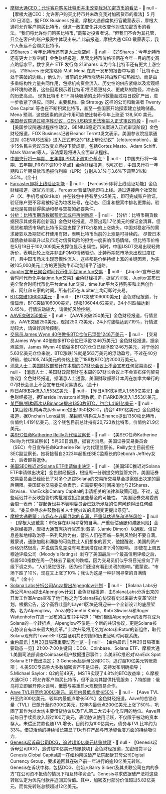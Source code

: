 - [摩根大通CEO：允许客户购买比特币并未改变我对加密货币的看法]() - 📰 null - 【摩根大通CEO：允许客户购买比特币并未改变我对加密货币的看法】5 月 20 日消息，据 FOX Business 报道，摩根大通首席执行官戴蒙表示，摩根大通将允许客户购买比特币，但这一政策变化并未改变他对该加密货币的看法。“我们将允许你们购买比特币，”戴蒙对投资者说。“但我们不会为其托管，只会在客户的账户报表中体现出来。” 
此前报道，摩根大通 CEO 戴蒙表示，我个人永远不会购买比特币。
- [21Shares：今年比特币还有更大上涨空间]() - 📰 null - 【21Shares：今年比特币还有更大上涨空间】金色财经报道，尽管比特币价格徘徊在今年一月的历史高点略低水平，数字资产 ETF 发行商 21Shares 认为今年比特币还有更大上涨空间。 
21Shares 研究策略师 Matt Mena 在周一发布的报告中写道：「比特币正处于突破的边缘。」他认为，当前的比特币涨势并非由散户狂热推动，而是由多重结构性力量共同作用，包括机构资金流入、历史性的供应紧缩以及宏观经济环境的改善，这些因素预示着比特币将沿着更持久、更成熟的路径，冲击新的历史高点。 
现货比特币 ETF 持续吸纳的比特币数量超过每日挖矿产出，进一步收紧了供应。同时，主要机构、像 Strategy 这样的公司和新进者 Twenty One Capital 等也在不断积累比特币，甚至一些国家开始探索建立战略储备。 
Mena 预测，这些因素的综合作用可能使比特币今年上涨至 138,500 美元。
- [美国参议院通过程序性动议，GENIUS稳定币法案进入正式审议阶段]() - 📰 null - 【美国参议院通过程序性动议，GENIUS稳定币法案进入正式审议阶段】金色财经报道，FOX Business记者Eleanor Terrett发文表示，美国参议院投票通过对《GENIUS法案》进入正式审议的“终止辩论动议”（cloturemotion），至少15名民主党议员改变立场投下赞成票，包括Cortez Masto、Adam Schiff、Mark Warner等人。该法案现将进入全面审议程序。
- [中国央行将一年期、五年期LPR均下调10个基点]() - 📰 null - 【中国央行将一年期、五年期LPR均下调10个基点】金色财经报道，5月20日，中国央行将一年期和五年期贷款市场报价利率（LPR）分别从3.1%与3.6%下调至3%和3.5%。(金十)
- [Farcaster即将上线验证功能]() - 📰 null - 【Farcaster即将上线验证功能】金色财经报道，据官方消息，Farcaster验证功能即将上线。通过连接两个社交账户（X、手机号或GitHub）并在钱包中持有至少25美元，即可完成账户验证。 
验证账户更不容易被标记为垃圾账号，在动态、回复和搜索中排名更靠前。验证也是每周获得奖励和参与空投的必要条件。
- [分析：比特币期货数据预示其或将再创新高](https://cointelegraph.com/news/bitcoin-futures-data-aligns-with-btc-traders-hope-for-new-all-time-highs) - 📰 null - 【分析：比特币期货数据预示其或将再创新高】金色财经报道，尽管出现1.7亿美元的保证金清算，但现货和期货市场的比特币买盘支撑了BTC价格的上涨势头。中国对稳定币的需求疲软以及期货杠杆使用有限，表明比特币当前的上涨是可持续的。 
尽管日本国债收益率飙升以及市场对信贷风险的担忧一度影响市场情绪，但比特币价格在5月19日于102,000美元支撑位显示出韧性。同时，中国USDT交易出现轻微折价，表明此轮上涨并非由FOMO情绪驱动。比特币期货市场未出现过度杠杆，且中国市场未出现恐慌性流入，这些都是价格持续上涨的关键因素，为突破105,000美元上方的更强劲牛市动能铺平了道路。
- [Jupiter宣布已聚合时间代币化平台time.fun交易](https://x.com/JupiterExchange/status/1924622652938850575) - 📰 null - 【Jupiter宣布已聚合时间代币化平台time.fun交易】金色财经报道，据官方消息，Jupiter宣布已完全聚合时间代币化平台time.fun交易，time.fun平台支持购买和出售创作者、网红和专家的时间，所有代币在Jupiter上均可即时交易。
- [BTC突破106000美元]() - 📰 null - 【BTC突破106000美元】金色财经报道，行情显示，BTC突破106000美元，现报106044.62美元，24小时跌幅达到0.45%，行情波动较大，请做好风险控制。
- [AAVE突破250美元]() - 📰 null - 【AAVE突破250美元】金色财经报道，行情显示，AAVE突破250美元，现报250.73美元，24小时涨幅达到7.19%，行情波动较大，请做好风险控制。
- [交易员James Wynn 40倍做多BTC仓位已浮盈1246万美元](https://x.com/EmberCN/status/1924616227634446528) - 📰 null - 【交易员James Wynn 40倍做多BTC仓位已浮盈1246万美元】金色财经报道，据余烬监测，James Wynn 40倍做多BTC的仓位已经浮盈1246万美元，对于他的5.63亿美元仓位来说，BTC涨跌1%就是563万美元的浮动盈亏。不过在40分钟前，他以105,745美元的价格止盈了189枚BTC(约2000万美元)。
- [消息人士：美国财政部预计在本周的G7财长会议上不会宣布任何贸易协议]() - 📰 null - 【消息人士：美国财政部预计在本周的G7财长会议上不会宣布任何贸易协议】金色财经报道，据消息人士透露，美国财政部预计本周在加拿大举行的G7财长会议上不会宣布任何贸易协议。(金十)
- [昨日ARKB净流入1.553亿美元](https://farside.co.uk/btc/) - 📰 null - 【昨日ARKB净流入1.553亿美元】金色财经报道，据Farside Investors监测数据，昨日ARKB净流入1.553亿美元。
- [某巨鲸/机构再次从Binance提出1350枚BTC，约合1.4191亿美元](https://x.com/OnchainLens/status/1924610599520264531) - 📰 null - 【某巨鲸/机构再次从Binance提出1350枚BTC，约合1.4191亿美元】金色财经报道，据Onchain Lens监测，某巨鲸/机构又从Binance提出1350枚比特币，价值约1.4191亿美元。这个钱包目前总计持有20,723枚比特币，价值约21.9亿美元。
- [美SEC任命Katherine Reilly为代理监察长](https://www.sec.gov/newsroom/press-releases/2025-74) - 📰 null - 【美SEC任命Katherine Reilly为代理监察长】5月20日消息，据官方消息，美国证券交易委员会（SEC）今日宣布任命Katherine Reilly为代理监察长。Reilly女士目前担任SEC副监察长。她将接替自2023年起担任SEC监察长的Deborah Jeffrey女士，后者即将退休。
- [美国SEC推迟对Solana ETF申请做出决定](https://decrypt.co/320956/sec-delays-decision-solana-etf-filings-weigh-legal-policy-issues) - 📰 null - 【美国SEC推迟对Solana ETF申请做出决定】金色财经报道，根据周一分别提交的监管文件，美国证券交易委员会已经延长了对多个追踪Solana的交易所交易基金提案做出决定的最后期限。美国证券交易委员会表示，它需要更多时间来消化与21Shares、Bitwise、VanEck和Canary Capital的申请相关的法律和政策问题。不过，这些延迟并不反映监管机构批准或拒绝这些基金的可能性。 
“美国证券交易委员会周一表示："提起诉讼并不表明委员会已就所涉及的任何问题得出任何结论。“委员会寻求并鼓励有关人士就拟议的规则变更提出意见"。
- [摩根大通戴蒙：市场存在非同寻常的自满，严重低估通胀和滞胀风险]() - 📰 null - 【摩根大通戴蒙：市场存在非同寻常的自满，严重低估通胀和滞胀风险】金色财经报道，摩根大通首席执行官杰米·戴蒙（Jamie Dimon）以通胀、信贷息差和地缘政治等一系列风险为由，警告人们在面临一系列风险时不要自满。戴蒙说，通胀加剧和滞胀的可能性比人们想象的要大，他提醒说，美国的资产价格仍然很高，并说信贷息差没有考虑到潜在经济下滑的影响。 
即使在上周五穆迪评级公司（Moody's Ratings）剥夺了美国最后一个最高信用评级之后，标普500指数在周一仍抹去了最初的跌幅，因为交易员们似乎将目光投向了评级下调之外。“人们感觉很好，因为他们还没有看到关税的影响，”戴蒙说。“市场下跌了10%，现在又上涨了10%；我认为这是一种非同寻常的自满情绪。”（金十）
- [Solana Labs分拆公司Anza提出Alpenglow计划](https://www.theblock.co/post/354934/solana-labs-spinout-anza-proposes-alpenglow-the-biggest-change-to-solanas-core-protocol?utm_source=twitter&utm_medium=social) - 📰 null - 【Solana Labs分拆公司Anza提出Alpenglow计划】金色财经报道，由SolanaLabs分拆出来的开发工作室Anza宣布了他们称之为“Solana核心协议有史以来最大变革”的计划。根据公告，这个高吞吐量的Layer1区块链将迎来一个全新设计的底层架构，名为Alpenglow。 
Anza的Quentin Kniep、Kobi Sliwinski和Roger Wattenhofer在周一发布的白皮书中写道：“我们相信Alpenglow的发布将成为Solana的一个转折点。Alpenglow不仅是一个新的共识协议，更是Solana核心协议自有以来最大的变革。” 
此次升级将用名为Votor和Rotor的新组件，取代Solana现有的TowerBFT权益证明共识机制和历史证明时间戳系统。
- [金色晨讯 | 5月20日隔夜重要动态一览]() - 📰 null - 【金色晨讯 | 5月20日隔夜重要动态一览】21:00-7:00关键词：DCG、Coinbase、Solana ETF、摩根大通 
1.美国司法部调查Coinbase用户数据遭窃事件； 
2.美SEC推迟对VanEck Spot Solana ETF做出决定； 
3.Genesis起诉母公司DCG，追讨超10亿美元转账款项； 
4.美SEC专员称大多数加密资产不是证券，支持发布明确指导； 
5.Michael Saylor：Q2的前49天，MSTR实现了4.8%的BTC收益率； 
6.摩根大通CEO：将允许客户购买比特币，但不会为其提供托管服务； 
7.特朗普：俄乌将立即展开停火谈判，俄愿与美重启大规模贸易合作。
- [Aave TVL升至约300亿美元，较年内最低点增长50%](https://www.theblock.co/post/354862/aave-tvl-surges-to-30-billion-signaling-renewed-strength-in-ethereum-defi) - 📰 null - 【Aave TVL升至约300亿美元，较年内最低点增长50%】金色财经报道，Aave的总锁仓量（TVL）已飙升至约300亿美元，较年内最低点200亿美元上涨了50%，巩固了其作为以太坊主要借贷协议以及TVL第二大去中心化应用的地位。Aave目前每日手续费收入超过100万美元，表明协议使用活跃，不仅限于被动的资本存入。未偿还贷款也随TVL增长，目前约为100亿美元，债务与TVL比率约为33%。借贷活动的持续增长突显了DeFi在产品与市场契合度方面的持续吸引力。
- [Genesis起诉母公司DCG，追讨超10亿美元转账款项](https://news.bloomberglaw.com/bankruptcy-law/genesis-sues-digital-currency-group-over-1-billion-in-transfers) - 📰 null - 【Genesis起诉母公司DCG，追讨超10亿美元转账款项】金色财经报道，加密借贷平台Genesis Global Capital周一在纽约南区破产法院起诉其母公司Digital Currency Group，要求追回其在破产前一年进行的逾10亿美元转账。Genesis在诉状中称，包括DCG、创始人Barry Silbert及其关联公司在内的多方“在公司资不抵债的情况下相互转移资金”。Genesis寻求依据破产法将这些转账认定为优先付款并追回其价值。其中，加密支付部分价值超过5.82亿美元，而优先转账总额超过12亿美元。

